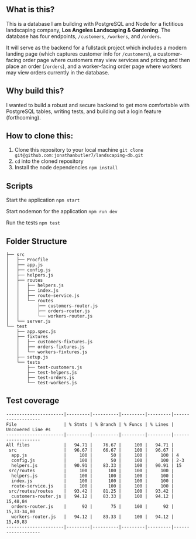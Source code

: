 ## What is this?

This is a database I am building with PostgreSQL and Node for a fictitious landscaping company, **Los Angeles Landscaping & Gardening**. The database has four endpoints, `/customers`, `/workers`, and `/orders`. 

It will serve as the backend for a fullstack project which includes a modern landing page (which captures customer info for `/customers`), a customer-facing order page where customers may view services and pricing and then place an order (`/orders`), and a worker-facing order page where workers may view orders currently in the database.

## Why build this?

I wanted to build a robust and secure backend to get more comfortable with PostgreSQL tables, writing tests, and building out a login feature (forthcoming).

## How to clone this:

1. Clone this repository to your local machine `git clone git@github.com:jonathanbutler7/landscaping-db.git`
2. `cd` into the cloned repository
3. Install the node dependencies `npm install`

## Scripts

Start the application `npm start`

Start nodemon for the application `npm run dev`

Run the tests `npm test`
## Folder Structure
```
├── src
│   ├── Procfile
│   ├── app.js
│   ├── config.js
│   ├── helpers.js
│   ├── routes
│   │   ├── helpers.js
│   │   ├── index.js
│   │   ├── route-service.js
│   │   └── routes
│   │       ├── customers-router.js
│   │       ├── orders-router.js
│   │       └── workers-router.js
│   └── server.js
└── test
    ├── app.spec.js
    ├── fixtures
    │   ├── customers-fixtures.js
    │   ├── orders-fixtures.js
    │   └── workers-fixtures.js
    ├── setup.js
    └── tests
        ├── test-customers.js
        ├── test-helpers.js
        ├── test-orders.js
        └── test-workers.js
```

## Test coverage
```
----------------------|---------|----------|---------|---------|-------------------
File                  | % Stmts | % Branch | % Funcs | % Lines | Uncovered Line #s 
----------------------|---------|----------|---------|---------|-------------------
All files             |   94.71 |    76.67 |     100 |   94.71 |                   
 src                  |   96.67 |    66.67 |     100 |   96.67 |                   
  app.js              |     100 |       50 |     100 |     100 | 4                 
  config.js           |     100 |       50 |     100 |     100 | 2-3               
  helpers.js          |   90.91 |    83.33 |     100 |   90.91 | 15                
 src/routes           |     100 |      100 |     100 |     100 |                   
  helpers.js          |     100 |      100 |     100 |     100 |                   
  index.js            |     100 |      100 |     100 |     100 |                   
  route-service.js    |     100 |      100 |     100 |     100 |                   
 src/routes/routes    |   93.42 |    81.25 |     100 |   93.42 |                   
  customers-router.js |   94.12 |    83.33 |     100 |   94.12 | 15,48,84          
  orders-router.js    |      92 |       75 |     100 |      92 | 15,33-34,80       
  workers-router.js   |   94.12 |    83.33 |     100 |   94.12 | 15,49,83          
----------------------|---------|----------|---------|---------|-------------------
```
